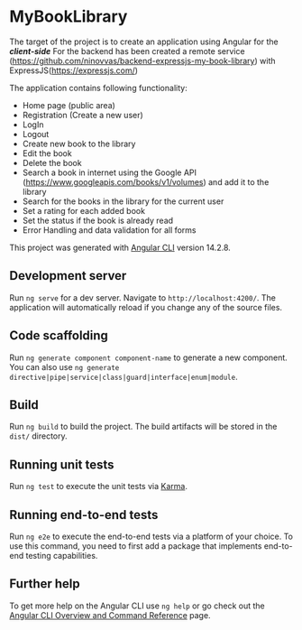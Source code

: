 
# MyBookLibrary

The target of the project is to create an application using Angular for the ***client-side***
For the backend has been created a remote service (https://github.com/ninovvas/backend-expressjs-my-book-library) with ExpressJS(https://expressjs.com/)

The application contains following functionality:
- Home page (public area)
- Registration (Create a new user)
- LogIn
- Logout
- Create new book to the library
- Edit the book
- Delete the book
- Search a book in internet using the Google API (https://www.googleapis.com/books/v1/volumes) and add it to the library
- Search for the books in the library for the current user
- Set a rating for each added book
- Set the status if the book is already read
- Error Handling and data validation for all forms

This project was generated with [Angular CLI](https://github.com/angular/angular-cli) version 14.2.8.

## Development server

Run `ng serve` for a dev server. Navigate to `http://localhost:4200/`. The application will automatically reload if you change any of the source files.

## Code scaffolding

Run `ng generate component component-name` to generate a new component. You can also use `ng generate directive|pipe|service|class|guard|interface|enum|module`.

## Build

Run `ng build` to build the project. The build artifacts will be stored in the `dist/` directory.

## Running unit tests

Run `ng test` to execute the unit tests via [Karma](https://karma-runner.github.io).

## Running end-to-end tests

Run `ng e2e` to execute the end-to-end tests via a platform of your choice. To use this command, you need to first add a package that implements end-to-end testing capabilities.

## Further help

To get more help on the Angular CLI use `ng help` or go check out the [Angular CLI Overview and Command Reference](https://angular.io/cli) page.

